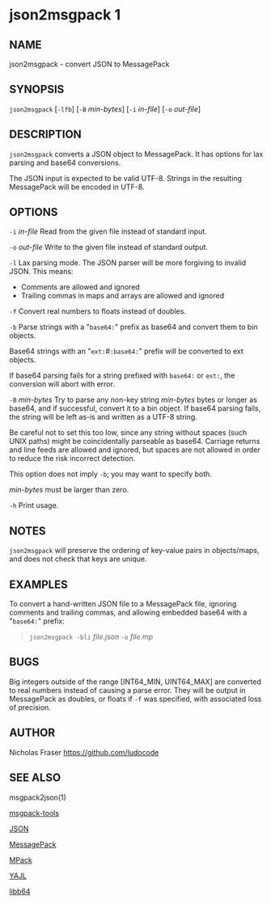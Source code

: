 json2msgpack 1
=======================================

NAME
----

json2msgpack - convert JSON to MessagePack

SYNOPSIS
--------

`json2msgpack` [`-lfb`] [`-B` *min-bytes*] [`-i` *in-file*] [`-o` *out-file*]

DESCRIPTION
-----------

`json2msgpack` converts a JSON object to MessagePack. It has options for lax parsing and base64 conversions.

The JSON input is expected to be valid UTF-8. Strings in the resulting MessagePack will be encoded in UTF-8.

OPTIONS
-------

`-i` *in-file*
  Read from the given file instead of standard input.

`-o` *out-file*
  Write to the given file instead of standard output.

`-l`
  Lax parsing mode. The JSON parser will be more forgiving to invalid JSON. This means:

- Comments are allowed and ignored
- Trailing commas in maps and arrays are allowed and ignored

`-f`
  Convert real numbers to floats instead of doubles.

`-b`
  Parse strings with a "`base64:`" prefix as base64 and convert them to bin objects.

  Base64 strings with an "`ext:`*#*`:base64:`" prefix will be converted to ext objects.

  If base64 parsing fails for a string prefixed with `base64:` or `ext:`, the conversion will abort with error.

`-B` *min-bytes*
  Try to parse any non-key string *min-bytes* bytes or longer as base64, and if successful, convert it to a bin object. If base64 parsing fails, the string will be left as-is and written as a UTF-8 string.

  Be careful not to set this too low, since any string without spaces (such UNIX paths) might be coincidentally parseable as base64. Carriage returns and line feeds are allowed and ignored, but spaces are not allowed in order to reduce the risk incorrect detection.

  This option does not imply `-b`; you may want to specify both.

  *min-bytes* must be larger than zero.

`-h`
  Print usage.

NOTES
-----

`json2msgpack` will preserve the ordering of key-value pairs in objects/maps, and does not check that keys are unique.

EXAMPLES
--------

To convert a hand-written JSON file to a MessagePack file, ignoring comments and trailing commas, and allowing embedded base64 with a "`base64:`" prefix:

> `json2msgpack -bli` *file.json* `-o` *file.mp*

BUGS
----

Big integers outside of the range \[INT64\_MIN, UINT64\_MAX\] are converted to real numbers instead of causing a parse error. They will be output in MessagePack as doubles, or floats if `-f` was specified, with associated loss of precision.

AUTHOR
------

Nicholas Fraser <https://github.com/ludocode>

SEE ALSO
--------

msgpack2json(1)

[msgpack-tools](https://github.com/ludocode/msgpack-tools)

[JSON](http://json.org/)

[MessagePack](http://msgpack.org/)

[MPack](https://github.com/ludocode/mpack)

[YAJL](http://lloyd.github.io/yajl/)

[libb64](http://libb64.sourceforge.net/)
